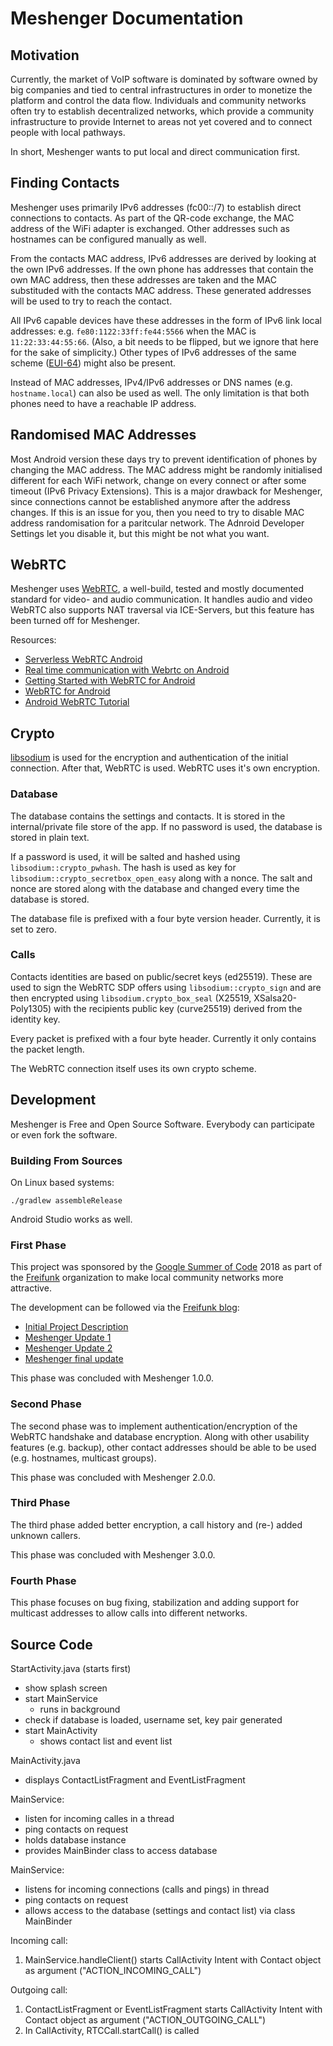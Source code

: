 Meshenger Documentation
=======================

## Motivation

Currently, the market of VoIP software is dominated by software owned by big companies and tied to central infrastructures in order to monetize the platform and control the data flow. Individuals and community networks often try to establish decentralized networks, which provide a community infrastructure to provide Internet to areas not yet covered and to connect people with local pathways.

In short, Meshenger wants to put local and direct communication first.

## Finding Contacts

Meshenger uses primarily IPv6 addresses (fc00::/7) to establish direct connections to contacts. As part of the QR-code exchange, the MAC address of the WiFi adapter is exchanged. Other addresses such as hostnames can be configured manually as well.

From the contacts MAC address, IPv6 addresses are derived by looking at the own IPv6 addresses. If the own phone has addresses that contain the own MAC address, then these addresses are taken and the MAC substituded with the contacts MAC address. These generated addresses will be used to try to reach the contact.

All IPv6 capable devices have these addresses in the form of IPv6 link local addresses: e.g. `fe80:1122:33ff:fe44:5566` when the MAC is `11:22:33:44:55:66`. (Also, a bit needs to be flipped, but we ignore that here for the sake of simplicity.)
Other types of IPv6 addresses of the same scheme ([EUI-64](https://de.wikipedia.org/wiki/EUI-64)) might also be present.

Instead of MAC addresses, IPv4/IPv6 addresses or DNS names (e.g. `hostname.local`) can also be used as well. The only limitation is that both phones need to have a reachable IP address.

## Randomised MAC Addresses

Most Android version these days try to prevent identification of phones by changing the MAC address. The MAC address might be randomly initialised different for each WiFi network, change on every connect or after some timeout (IPv6 Privacy Extensions). This is a major drawback for Meshenger, since connections cannot be established anymore after the address changes. If this is an issue for you, then you need to try to disable MAC address randomisation for a paritcular network. The Adnroid Developer Settings let you disable it, but this might be not what you want.

## WebRTC

Meshenger uses [WebRTC](https://webrtc.org/), a well-build, tested and mostly documented standard for video- and audio communication. It handles audio and video WebRTC also supports NAT traversal via ICE-Servers, but this feature has been turned off for Meshenger.

Resources:

- [Serverless WebRTC Android](https://github.com/wojta/serverless-webrtc-android)
- [Real time communication with Webrtc on Android](https://hackernoon.com/real-time-communication-with-webrtc-on-android-f96cdcfc4771)
- [Getting Started with WebRTC for Android](https://vivekc.xyz/getting-started-with-webrtc-for-android-daab1e268ff4)
- [WebRTC for Android](https://www.amryousef.me/android-webrtc)
- [Android WebRTC Tutorial](https://github.com/GleasonK/android-webrtc-tutorial)

## Crypto

[libsodium](https://github.com/jedisct1/libsodium) is used for the encryption and authentication of the initial connection. After that, WebRTC is used. WebRTC uses it's own encryption.

### Database

The database contains the settings and contacts. It is stored in the internal/private file store of the app. If no password is used, the database is stored in plain text.

If a password is used, it will be salted and hashed using `libsodium::crypto_pwhash`. The hash is used as key for `libsodium::crypto_secretbox_open_easy` along with a nonce. The salt and nonce are stored along with the database and changed every time the database is stored.

The database file is prefixed with a four byte version header. Currently, it is set to zero.

### Calls

Contacts identities are based on public/secret keys (ed25519). These are used to sign the WebRTC SDP offers using `libsodium::crypto_sign` and are then encrypted using `libsodium.crypto_box_seal` (X25519, XSalsa20-Poly1305) with the recipients public key (curve25519) derived from the identity key.

Every packet is prefixed with a four byte header. Currently it only contains the packet length.

The WebRTC connection itself uses its own crypto scheme.

## Development

Meshenger is Free and Open Source Software. Everybody can participate or even fork the software.

### Building From Sources

On Linux based systems:

```
./gradlew assembleRelease
```

Android Studio works as well.

### First Phase

This project was sponsored by the [Google Summer of Code](https://summerofcode.withgoogle.com/) 2018 as part of the [Freifunk](https://freifunk.net) organization to make local community networks more attractive.

The development can be followed via the [Freifunk blog](https://blog.freifunk.net):

* [Initial Project Description](https://projects.freifunk.net/#/projects?project=local_phone_app&lang=en)
* [Meshenger Update 1](https://blog.freifunk.net/2018/06/10/meshenger-p2p-local-network-messenger-update-1/)
* [Meshenger Update 2](https://blog.freifunk.net/2018/07/07/meshenger-p2p-local-network-messenger-update-2/)
* [Meshenger final update](https://blog.freifunk.net/2018/08/14/meshenger-p2p-local-network-messenger-final-update/)

This phase was concluded with Meshenger 1.0.0.

### Second Phase

The second phase was to implement authentication/encryption of the WebRTC handshake and database encryption.
Along with other usability features (e.g. backup), other contact addresses should be able to be used (e.g. hostnames, multicast groups).

This phase was concluded with Meshenger 2.0.0.

### Third Phase

The third phase added better encryption, a call history and (re-) added unknown callers.

This phase was concluded with Meshenger 3.0.0.

### Fourth Phase

This phase focuses on bug fixing, stabilization and adding support for multicast addresses to allow calls into different networks.

## Source Code

StartActivity.java (starts first)
 - show splash screen
 - start MainService
   - runs in background
 - check if database is loaded, username set, key pair generated
 - start MainActivity
   - shows contact list and event list

MainActivity.java
 - displays ContactListFragment and EventListFragment

MainService:
 - listen for incoming calles in a thread
 - ping contacts on request
 - holds database instance
 - provides MainBinder class to access database

 MainService:
 - listens for incoming connections (calls and pings) in thread
 - ping contacts on request
 - allows access to the database (settings and contact list) via class MainBinder

Incoming call:
1. MainService.handleClient() starts CallActivity Intent with Contact object as argument ("ACTION_INCOMING_CALL")

Outgoing call:
1. ContactListFragment or EventListFragment starts CallActivity Intent with Contact object as argument ("ACTION_OUTGOING_CALL")
2. In CallActivity, RTCCall.startCall() is called
